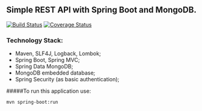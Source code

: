 ## Simple REST API with Spring Boot and MongoDB.

[![Build Status](https://travis-ci.org/OKaluzny/springboot-rest-api-mongodb.svg?branch=master)](https://travis-ci.org/OKaluzny/springboot-rest-api-mongodb)
[![Coverage Status](https://coveralls.io/repos/github/OKaluzny/spring-rest-api-mongodb/badge.svg?branch=master)](https://coveralls.io/github/OKaluzny/spring-rest-api-mongodb?branch=master)

### Technology Stack:

* Maven, SLF4J, Logback, Lombok;
* Spring Boot, Spring MVC;
* Spring Data MongoDB;
* MongoDB embedded database;
* Spring Security (as basic authentication);

#####To run this application use:

```bash
mvn spring-boot:run
```

